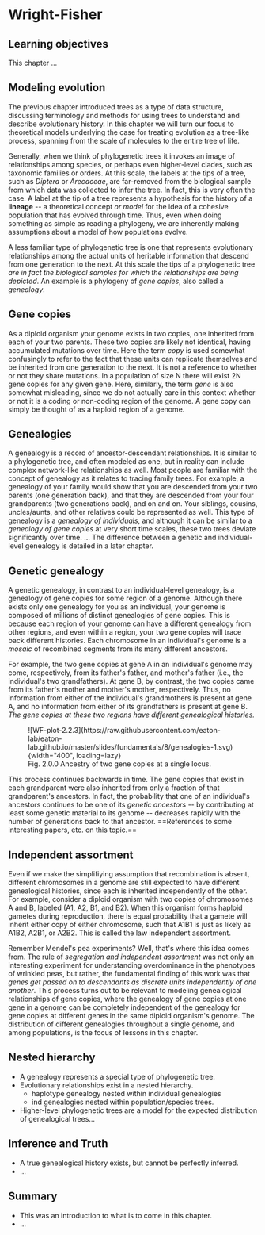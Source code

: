 ---
---


# Wright-Fisher 


## Learning objectives
This chapter ...


## Modeling evolution
The previous chapter introduced trees as a type of data structure,
discussing terminology and methods for using trees to understand
and describe evolutionary history. In this chapter we will turn our
focus to theoretical models underlying the case for treating evolution
as a tree-like process, spanning from the scale of molecules to the
entire tree of life.

Generally, when we think of phylogenetic trees it invokes an image of 
relationships among species, or perhaps even higher-level clades, such as 
taxonomic families or orders. At this scale, the labels at the tips of a
tree, such as *Diptera* or *Arecaceae*, are far-removed from the biological 
sample from which data was collected to infer the tree. In fact, this is 
very often the case. A label at the tip of a tree represents a hypothesis 
for the history of a **lineage** -- a theoretical concept *or model* for 
the idea of a cohesive population that has evolved through time. 
Thus, even when doing something as simple as reading a 
phylogeny, we are inherently making assumptions about a model of 
how populations evolve.
<!-- We can never sample every genome in a species,  -->
<!-- 
## Populations/Species
- Lineages are collections of individuals that ...
- A population exists at any point in time...

## Sampling
- We cannot sample everything, so few samples are used as representatives of lineages.
 -->

A less familiar type of phylogenetic tree is one that represents 
evolutionary relationships among the actual units of heritable 
information that descend from one generation to the next. At this scale
the tips of a phylogenetic tree *are in fact the biological samples for 
which the relationships are being depicted*. An example is a phylogeny
of *gene copies*, also called a *genealogy*. 

<!-- SOME tree-thinking type image here, of gene copies, to pops, to species -->


## Gene copies 
As a diploid organism your genome exists in two copies, one inherited from
each of your two parents. These two copies are likely not identical, having 
accumulated mutations over time. Here the term *copy* is used somewhat 
confusingly to refer to the fact that these units can replicate themselves
and be inherited from one generation to the next. It is not a reference
to whether or not they share mutations. In a population of size N there will
exist 2N gene copies for any given gene. Here, similarly, the term *gene* 
is also somewhat misleading, since we do not actually care in this context
whether or not it is a coding or non-coding region of the genome. A gene 
copy can simply be thought of as a haploid region of a genome.


## Genealogies
A genealogy is a record of ancestor-descendant relationships. It is 
similar to a phylogenetic tree, and often modeled as one, but in reality
can include complex network-like relationships as well. Most people
are familiar with the concept of genealogy as it relates to tracing 
family trees. For example, a genealogy of your family would show that 
you are descended from your two parents (one generation back), and that
they are descended from your four grandparents (two generations back), 
and on and on. Your siblings, cousins, uncles/aunts, and other relatives
could be represented as well. This type of genealogy is a *genealogy of
individuals*, and although it can be similar to a *genealogy of gene copies*
at very short time scales, these two trees deviate significantly over time.
... The difference between a genetic and individual-level genealogy is 
detailed in a later chapter.

<!-- ==image of individual genealogy== -->

## Genetic genealogy
A genetic genealogy, in contrast to an individual-level genealogy, is a
genealogy of gene copies for some region of a genome. Although there exists
only one genealogy for you as an individual, your genome is composed of 
millions of distinct genealogies of gene copies. This is because each 
region of your genome can have a different genealogy from other regions, 
and even within a region, your two gene copies will trace back different 
histories. Each chromosome in an individual's genome is a *mosaic* of 
recombined segments from its many different ancestors.

For example, the two gene copies at gene A in an individual's genome may 
come, respectively, from its father's father, and mother's father (i.e.,
the individual's two grandfathers). At gene B, by contrast, the two copies 
came from its father's mother and mother's mother, respectively. Thus, 
no information from either of the individual's grandmothers is present at 
gene A, and no information from either of its grandfathers is present at 
gene B. *The gene copies at these two regions have different genealogical 
histories.*


<figure markdown>
  ![WF-plot-2.2.3](https://raw.githubusercontent.com/eaton-lab/eaton-lab.github.io/master/slides/fundamentals/8/genealogies-1.svg){width="400", loading=lazy}
  <figcaption>Fig. 2.0.0 Ancestry of two gene copies at a single locus.</figcaption>
</figure>


This process continues backwards in time. The gene copies that exist
in each grandparent were also inherited from only a fraction of that 
grandparent's ancestors. In fact, the probability that one of an individual's 
ancestors continues to be one of its *genetic ancestors* -- by contributing at 
least some genetic material to its genome -- decreases rapidly with the 
number of generations back to that ancestor. ==References to some interesting 
papers, etc. on this topic.==
<!-- We will return to a statistical view of this rate in a later lesson. -->
<!-- We will return to the topic of recombination in detail in a later chapter.  -->
<!-- Aside: This leads to an interesting pattern in which an individual genealogical -->
<!-- history may deviate significantly from their genetic history... -->
<!-- ==image of haplotype genealogy== -->


## Independent assortment
Even if we make the simplifiying assumption that recombination is absent, 
different chromosomes in a genome are still expected to have different 
genealogical histories, since each is inherited independently of the other.
For example, consider a diploid organism with two copies of chromosomes A 
and B, labeled (A1, A2, B1, and B2). When this organism forms haploid gametes
during reproduction, there is equal probability that a gamete will inherit
either copy of either chromosome, such that A1B1 is just as likely as 
A1B2, A2B1, or A2B2. This is called the law independent assortment.

Remember Mendel's pea experiments? Well, that's where this idea comes from.
The rule of *segregation and independent assortment* was not only an 
interesting experiment for understanding overdominance in the phenotypes of 
wrinkled peas, but rather, the fundamental finding of this work was that 
*genes get passed on to descendants as discrete units independently of one 
another*. This process turns out to be relevant to modeling genealogical 
relationships of gene copies, where the genealogy of gene copies at one 
gene in a genome can be completely independent of the genealogy for gene 
copies at different genes in the same diploid organism's genome. The 
distribution of different genealogies throughout a single genome, and among populations, is the focus of lessons in this chapter. 

<!-- 
In the absence of recombination a chromosome can represent a single 
*gene copy* -- a genetic unit that is inherited independantly of other 
genetic units (other chromosomes copies) by its offspring. When 
recombination does occur, however, a chromosome is subdivided by crossover 
events, such that smaller blocks of one genome are recombined with another, 
in which case each non-recombined block of the chromosome represents a 
gene copy. Perhaps the most fitting description of a
gene copy is something for which multiple copies can trace back a 
genealogy without recombination...? -->


## Nested hierarchy
- A genealogy represents a special type of phylogenetic tree.
- Evolutionary relationships exist in a nested hierarchy. 
	- haplotype genealogy nested within individual genealogies
	- ind genealogies nested within population/species trees.
- Higher-level phylogenetic trees are a model for the expected 
distribution of genealogical trees...


## Inference and Truth
- A true genealogical history exists, but cannot be perfectly inferred.
- ...

## Summary
- This was an introduction to what is to come in this chapter.
- ...
